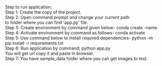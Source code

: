 Step to run application:<br/>
Step 1:	Create the copy of the project.<br/>
Step 2: Open command prompt and change your current path<br/>
to folder where you can find 'app.py' file.<br/>
Step 3: Create environment by command given below-
conda create -name <environment name><br/>
Step 4: Activate environment by command as follows-
conda activate <environment name><br/>
Step 5: Use command below to install required dependencies-
python -m pip install -r requirements.txt<br/>
Step 6: Run application by command;
python app.py<br/>
You will get url copy it and paste in browser.<br/>
Step 7: You have sample_data folder where you can get images to test.<br/>
